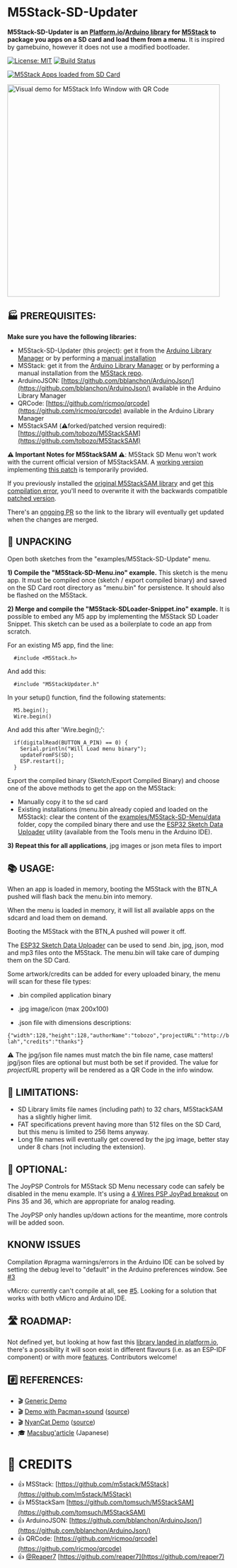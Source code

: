 # M5Stack-SD-Updater

**M5Stack-SD-Updater is an [Platform.io](https://platformio.org/lib/show/2575/M5Stack-SD-Updater)/[Arduino library](https://www.arduinolibraries.info/libraries/m5-stack-sd-updater) for [M5Stack](http://m5stack.com/) to package you apps on a SD card and load them from a menu.**
It is inspired by gamebuino, however it does not use a modified bootloader.

[![License: MIT](https://img.shields.io/github/license/mashape/apistatus.svg)](https://github.com/tobozo/M5Stack-SD-Updater/blob/master/LICENSE)
[![Build Status](https://travis-ci.org/tobozo/M5Stack-SD-Updater.svg?branch=master)](https://travis-ci.org/tobozo/M5Stack-SD-Updater)

[![ M5Stack Apps loaded from SD Card](https://img.youtube.com/vi/myQfeYxyc3o/0.jpg)](https://www.youtube.com/watch?v=myQfeYxyc3o)

[<img alt="Visual demo for M5Stack Info Window with QR Code" title="M5Stack Info Window with Credits and QR Code" src="https://camo.githubusercontent.com/06570c553f4ca575d60e7d7ff81ea2d8d555e40d/68747470733a2f2f7062732e7477696d672e636f6d2f6d656469612f44596d4c75396e573041416c71682d2e6a7067" data-canonical-src="https://pbs.twimg.com/media/DYmLu9nW0AAlqh-.jpg" width=480>](https://twitter.com/TobozoTagada/status/972845518966743040)

🏭 PREREQUISITES:
-----------------
**Make sure you have the following libraries:**
  
- M5Stack-SD-Updater (this project): get it from the [Arduino Library Manager](https://www.arduinolibraries.info/libraries/m5-stack-sd-updater) or by performing a [manual installation](https://www.arduino.cc/en/Guide/Libraries#toc5)
- MSStack: get it from the [Arduino Library Manager](https://www.arduinolibraries.info/libraries/m5-stack-sd-updater) or by performing a manual installation from the [M5Stack repo](https://github.com/m5stack/M5Stack).
- ArduinoJSON: [https://github.com/bblanchon/ArduinoJson/](https://github.com/bblanchon/ArduinoJson/) available in the Arduino Library Manager
- QRCode: [https://github.com/ricmoo/qrcode](https://github.com/ricmoo/qrcode) available in the Arduino Library Manager
- M5StackSAM (⚠️forked/patched version required): [https://github.com/tobozo/M5StackSAM](https://github.com/tobozo/M5StackSAM) 

**⚠️ Important Notes for M5StackSAM ⚠️**: M5Stack SD Menu won't work with the current official version of M5StackSAM. A [working version](https://github.com/tobozo/M5StackSAM) implementing [this patch](https://github.com/tobozo/M5StackSAM/commit/732bd82557eb67c42b92b8752140fe2290c569d6) is temporarily provided.

If you previously installed the [original M5StackSAM library](https://github.com/tomsuch/M5StackSAM) and get [this compilation error](https://github.com/tobozo/M5Stack-SD-Updater/issues/3), you'll need to overwrite it with the backwards compatible [patched version](https://github.com/tobozo/M5StackSAM).

There's an [ongoing PR](https://github.com/tomsuch/M5StackSAM/pull/2) so the link to the library will eventually get updated when the changes are merged.

🍱 UNPACKING
------------
Open both sketches from the "examples/M5Stack-SD-Update" menu.


**1) Compile the "M5Stack-SD-Menu.ino" example.** This sketch is the menu app. It must be compiled once (sketch / export compiled binary) and saved on the SD Card root directory as "menu.bin" for persistence. It should also be flashed on the M5Stack.


**2) Merge and compile the "M5Stack-SDLoader-Snippet.ino" example.** It is possible to embed any M5 app by implementing the 
  M5Stack SD Loader Snippet. This sketch can be used as a boilerplate to code an app from scratch.

  For an existing M5 app, find the line:

      #include <M5Stack.h>
      
  And add this:
      
      #include "M5StackUpdater.h"
      
  In your setup() function, find the following statements:

      M5.begin();
      Wire.begin()

  And add this after 'Wire.begin();':

      if(digitalRead(BUTTON_A_PIN) == 0) {
        Serial.println("Will Load menu binary");
        updateFromFS(SD);
        ESP.restart();
      }
      
  Export the compiled binary (Sketch/Export Compiled Binary) and choose one of the above methods to get the app on the M5Stack:

  - Manually copy it to the sd card
  - Existing installations (menu.bin already copied and loaded on the M5Stack): clear the content of the [examples/M5Stack-SD-Menu/data](https://github.com/tobozo/M5Stack-SD-Updater/tree/master/examples/M5Stack-SD-Menu/data) folder, copy the compiled binary there and use the [ESP32 Sketch Data Uploader](https://github.com/me-no-dev/arduino-esp32fs-plugin) utility (available from the Tools menu in the Arduino IDE).


**3) Repeat this for all applications**, jpg images or json meta files to import


📚 USAGE:
---------
When an app is loaded in memory, booting the M5Stack with the BTN_A pushed will flash back the menu.bin into memory. 

When the menu is loaded in memory, it will list all available apps on the sdcard and load them on demand. 

Booting the M5Stack with the BTN_A pushed will power it off.

The [ESP32 Sketch Data Uploader](https://github.com/me-no-dev/arduino-esp32fs-plugin) can be used to send .bin, jpg, json, mod and mp3 files onto the M5Stack. The menu.bin will take care of dumping them on the SD Card.

Some artwork/credits can be added for every uploaded binary, the menu will scan for these file types:
  
  - .bin compiled application binary
    
  - .jpg image/icon (max 200x100)
    
  - .json file with dimensions descriptions: 
  
  `{"width":128,"height":128,"authorName":"tobozo","projectURL":"http://blah","credits":"thanks"}`


  ⚠️ The jpg/json file names must match the bin file name, case matters!
  jpg/json files are optional but must both be set if provided.
  The value for *projectURL* property will be rendered as a QR Code in the info window.


🚫 LIMITATIONS:
---------------
- SD Library limits file names (including path) to 32 chars, M5StackSAM has a slightly higher limit.
- FAT specifications prevent having more than 512 files on the SD Card, but this menu is limited to 256 Items anyway.
- Long file names will eventually get covered by the jpg image, better stay under 8 chars (not including the extension).


🔘 OPTIONAL:
------------
The JoyPSP Controls for M5Stack SD Menu necessary code can safely be disabled in the menu example.
It's using a [4 Wires PSP JoyPad breakout](https://www.google.fr/search?q=psp+joypad+breakout) on Pins 35 and 36, which are appropriate for analog reading.

The JoyPSP only handles up/down actions for the meantime, more controls will be added soon.

KNONW ISSUES
------------
Compilation #pragma warnings/errors in the Arduino IDE can be solved by setting the debug level to "default" in the Arduino preferences window.
See [#3](https://github.com/tobozo/M5Stack-SD-Updater/issues/3) 

vMicro: currently can't compile at all, see [#5](https://github.com/tobozo/M5Stack-SD-Updater/issues/5). Looking for a solution that works with both vMicro and Arduino IDE.


🛣 ROADMAP:
----------
Not defined yet, but looking at how fast this [library landed in platform.io](https://platformio.org/lib/show/2575/M5Stack-SD-Updater), there's a possibility it will soon exist in different flavours (i.e. as an ESP-IDF component) or with more [features](https://github.com/m5stack/faces). Contributors welcome!


#️⃣  REFERENCES:
--------------
- :clapper: [Generic Demo](https://youtu.be/myQfeYxyc3o)
- :clapper: [Demo with Pacman+sound](https://youtu.be/36fgNCecoEg) ([source](https://github.com/tobozo/M5Stack-Pacman-JoyPSP))
- :clapper: [NyanCat Demo](https://youtu.be/Zxh2mtWwfaE) ([source](https://github.com/tobozo/M5Stack-NyanCat))
- 🎓 [Macsbug'article](https://macsbug.wordpress.com/2018/03/12/m5stack-sd-updater/) (Japanese)


🙏 CREDITS
==========
- 👍 MSStack: [https://github.com/m5stack/M5Stack](https://github.com/m5stack/M5Stack)
- 👍 M5StackSam [https://github.com/tomsuch/M5StackSAM](https://github.com/tomsuch/M5StackSAM)
- 👍 ArduinoJSON: [https://github.com/bblanchon/ArduinoJson/](https://github.com/bblanchon/ArduinoJson/)
- 👍 QRCode: [https://github.com/ricmoo/qrcode](https://github.com/ricmoo/qrcode)
- 👍 [@Reaper7](https://github.com/reaper7) [https://github.com/reaper7](https://github.com/reaper7)


 
